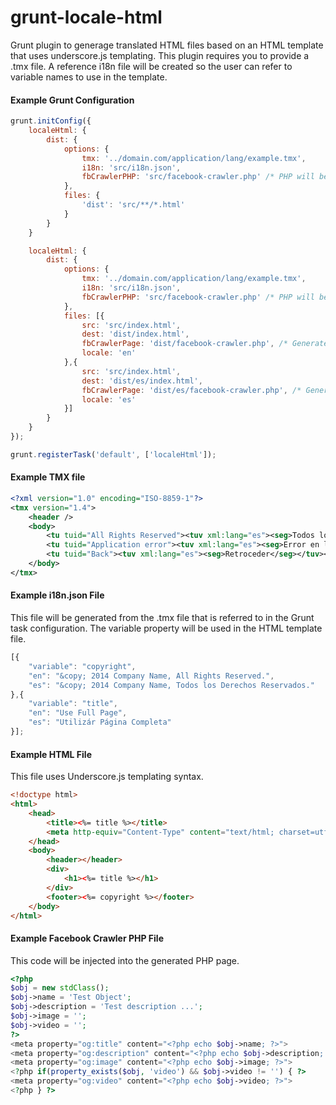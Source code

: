 grunt-locale-html
=================

Grunt plugin to generage translated HTML files based on an HTML template that uses underscore.js templating.  This plugin requires you to provide a .tmx file.  A reference i18n file will be created so the user can refer to variable names to use in the template.

#### Example Grunt Configuration

```javascript
grunt.initConfig({
    localeHtml: {
        dist: {
            options: {
                tmx: '../domain.com/application/lang/example.tmx',
                i18n: 'src/i18n.json',
                fbCrawlerPHP: 'src/facebook-crawler.php' /* PHP will be injected into generated page. */
            },
            files: {
                'dist': 'src/**/*.html'
            }
        }
    }

    localeHtml: {
        dist: {
            options: {
                tmx: '../domain.com/application/lang/example.tmx',
                i18n: 'src/i18n.json',
                fbCrawlerPHP: 'src/facebook-crawler.php' /* PHP will be injected into generated page. */
            },
            files: [{
                src: 'src/index.html',
                dest: 'dist/index.html',
                fbCrawlerPage: 'dist/facebook-crawler.php', /* Generated PHP page with Facebook Crawler code. */
                locale: 'en'
            },{
                src: 'src/index.html',
                dest: 'dist/es/index.html',
                fbCrawlerPage: 'dist/es/facebook-crawler.php', /* Generated PHP page with Facebook Crawler code. */
                locale: 'es'
            }]
        }
    }
});

grunt.registerTask('default', ['localeHtml']);
```

#### Example TMX file

```xml
<?xml version="1.0" encoding="ISO-8859-1"?>
<tmx version="1.4">
    <header />
    <body>
        <tu tuid="All Rights Reserved"><tuv xml:lang="es"><seg>Todos los Derechos Reservados</seg></tuv></tu>
        <tu tuid="Application error"><tuv xml:lang="es"><seg>Error en la aplicación</seg></tuv></tu>
        <tu tuid="Back"><tuv xml:lang="es"><seg>Retroceder</seg></tuv></tu>
    </body>
</tmx>
```

#### Example i18n.json File

This file will be generated from the .tmx file that is referred to in the Grunt task configuration.  The variable property will be used in the HTML template file.

```javascript
[{
    "variable": "copyright",
    "en": "&copy; 2014 Company Name, All Rights Reserved.",
    "es": "&copy; 2014 Company Name, Todos los Derechos Reservados."
},{
    "variable": "title",
    "en": "Use Full Page",
    "es": "Utilizár Página Completa"
}];

```

#### Example HTML File

This file uses Underscore.js templating syntax.

```html
<!doctype html>
<html>
    <head>
        <title><%= title %></title>
        <meta http-equiv="Content-Type" content="text/html; charset=utf-8">
    </head>
    <body>
        <header></header>
        <div>
            <h1><%= title %></h1>
        </div>
        <footer><%= copyright %></footer>
    </body>
</html>

```

#### Example Facebook Crawler PHP File

This code will be injected into the generated PHP page.

```php
<?php
$obj = new stdClass();
$obj->name = 'Test Object';
$obj->description = 'Test description ...';
$obj->image = '';
$obj->video = '';
?>
<meta property="og:title" content="<?php echo $obj->name; ?>">
<meta property="og:description" content="<?php echo $obj->description; ?>">
<meta property="og:image" content="<?php echo $obj->image; ?>">
<?php if(property_exists($obj, 'video') && $obj->video != '') { ?>
<meta property="og:video" content="<?php echo $obj->video; ?>">
<?php } ?>

```
